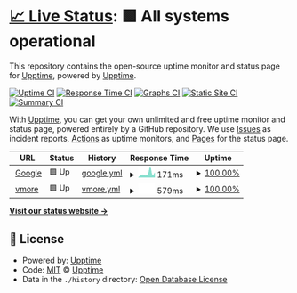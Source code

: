 # [📈 Live Status](https://demo.upptime.js.org): <!--live status--> **🟩 All systems operational**

This repository contains the open-source uptime monitor and status page for [Upptime](https://upptime.js.org), powered by [Upptime](https://github.com/upptime/upptime).

[![Uptime CI](https://github.com/upptime/upptime/workflows/Uptime%20CI/badge.svg)](https://github.com/upptime/upptime/actions?query=workflow%3A%22Uptime+CI%22)
[![Response Time CI](https://github.com/upptime/upptime/workflows/Response%20Time%20CI/badge.svg)](https://github.com/upptime/upptime/actions?query=workflow%3A%22Response+Time+CI%22)
[![Graphs CI](https://github.com/upptime/upptime/workflows/Graphs%20CI/badge.svg)](https://github.com/upptime/upptime/actions?query=workflow%3A%22Graphs+CI%22)
[![Static Site CI](https://github.com/upptime/upptime/workflows/Static%20Site%20CI/badge.svg)](https://github.com/upptime/upptime/actions?query=workflow%3A%22Static+Site+CI%22)
[![Summary CI](https://github.com/upptime/upptime/workflows/Summary%20CI/badge.svg)](https://github.com/upptime/upptime/actions?query=workflow%3A%22Summary+CI%22)

With [Upptime](https://upptime.js.org), you can get your own unlimited and free uptime monitor and status page, powered entirely by a GitHub repository. We use [Issues](https://github.com/upptime/upptime/issues) as incident reports, [Actions](https://github.com/upptime/upptime/actions) as uptime monitors, and [Pages](https://demo.upptime.js.org) for the status page.

<!--start: status pages-->
<!-- This summary is generated by Upptime (https://github.com/upptime/upptime) -->
<!-- Do not edit this manually, your changes will be overwritten -->
<!-- prettier-ignore -->
| URL | Status | History | Response Time | Uptime |
| --- | ------ | ------- | ------------- | ------ |
| <img alt="" src="https://icons.duckduckgo.com/ip3/www.google.com.ico" height="13"> [Google](https://www.google.com) | 🟩 Up | [google.yml](https://github.com/lim-iscity/uptime_demo/commits/HEAD/history/google.yml) | <details><summary><img alt="Response time graph" src="./graphs/google/response-time-week.png" height="20"> 171ms</summary><br><a href="https://demo.upptime.js.org/history/google"><img alt="Response time 112" src="https://img.shields.io/endpoint?url=https%3A%2F%2Fraw.githubusercontent.com%2Flim-iscity%2Fuptime_demo%2FHEAD%2Fapi%2Fgoogle%2Fresponse-time.json"></a><br><a href="https://demo.upptime.js.org/history/google"><img alt="24-hour response time 174" src="https://img.shields.io/endpoint?url=https%3A%2F%2Fraw.githubusercontent.com%2Flim-iscity%2Fuptime_demo%2FHEAD%2Fapi%2Fgoogle%2Fresponse-time-day.json"></a><br><a href="https://demo.upptime.js.org/history/google"><img alt="7-day response time 171" src="https://img.shields.io/endpoint?url=https%3A%2F%2Fraw.githubusercontent.com%2Flim-iscity%2Fuptime_demo%2FHEAD%2Fapi%2Fgoogle%2Fresponse-time-week.json"></a><br><a href="https://demo.upptime.js.org/history/google"><img alt="30-day response time 124" src="https://img.shields.io/endpoint?url=https%3A%2F%2Fraw.githubusercontent.com%2Flim-iscity%2Fuptime_demo%2FHEAD%2Fapi%2Fgoogle%2Fresponse-time-month.json"></a><br><a href="https://demo.upptime.js.org/history/google"><img alt="1-year response time 112" src="https://img.shields.io/endpoint?url=https%3A%2F%2Fraw.githubusercontent.com%2Flim-iscity%2Fuptime_demo%2FHEAD%2Fapi%2Fgoogle%2Fresponse-time-year.json"></a></details> | <details><summary><a href="https://demo.upptime.js.org/history/google">100.00%</a></summary><a href="https://demo.upptime.js.org/history/google"><img alt="All-time uptime 100.00%" src="https://img.shields.io/endpoint?url=https%3A%2F%2Fraw.githubusercontent.com%2Flim-iscity%2Fuptime_demo%2FHEAD%2Fapi%2Fgoogle%2Fuptime.json"></a><br><a href="https://demo.upptime.js.org/history/google"><img alt="24-hour uptime 100.00%" src="https://img.shields.io/endpoint?url=https%3A%2F%2Fraw.githubusercontent.com%2Flim-iscity%2Fuptime_demo%2FHEAD%2Fapi%2Fgoogle%2Fuptime-day.json"></a><br><a href="https://demo.upptime.js.org/history/google"><img alt="7-day uptime 100.00%" src="https://img.shields.io/endpoint?url=https%3A%2F%2Fraw.githubusercontent.com%2Flim-iscity%2Fuptime_demo%2FHEAD%2Fapi%2Fgoogle%2Fuptime-week.json"></a><br><a href="https://demo.upptime.js.org/history/google"><img alt="30-day uptime 99.94%" src="https://img.shields.io/endpoint?url=https%3A%2F%2Fraw.githubusercontent.com%2Flim-iscity%2Fuptime_demo%2FHEAD%2Fapi%2Fgoogle%2Fuptime-month.json"></a><br><a href="https://demo.upptime.js.org/history/google"><img alt="1-year uptime 100.00%" src="https://img.shields.io/endpoint?url=https%3A%2F%2Fraw.githubusercontent.com%2Flim-iscity%2Fuptime_demo%2FHEAD%2Fapi%2Fgoogle%2Fuptime-year.json"></a></details>
| <img alt="" src="https://icons.duckduckgo.com/ip3/app1-vmore.securelayers.cloud.ico" height="13"> [vmore](http://app1-vmore.securelayers.cloud/translation.php) | 🟩 Up | [vmore.yml](https://github.com/lim-iscity/uptime_demo/commits/HEAD/history/vmore.yml) | <details><summary><img alt="Response time graph" src="./graphs/vmore/response-time-week.png" height="20"> 579ms</summary><br><a href="https://demo.upptime.js.org/history/vmore"><img alt="Response time 475" src="https://img.shields.io/endpoint?url=https%3A%2F%2Fraw.githubusercontent.com%2Flim-iscity%2Fuptime_demo%2FHEAD%2Fapi%2Fvmore%2Fresponse-time.json"></a><br><a href="https://demo.upptime.js.org/history/vmore"><img alt="24-hour response time 309" src="https://img.shields.io/endpoint?url=https%3A%2F%2Fraw.githubusercontent.com%2Flim-iscity%2Fuptime_demo%2FHEAD%2Fapi%2Fvmore%2Fresponse-time-day.json"></a><br><a href="https://demo.upptime.js.org/history/vmore"><img alt="7-day response time 579" src="https://img.shields.io/endpoint?url=https%3A%2F%2Fraw.githubusercontent.com%2Flim-iscity%2Fuptime_demo%2FHEAD%2Fapi%2Fvmore%2Fresponse-time-week.json"></a><br><a href="https://demo.upptime.js.org/history/vmore"><img alt="30-day response time 503" src="https://img.shields.io/endpoint?url=https%3A%2F%2Fraw.githubusercontent.com%2Flim-iscity%2Fuptime_demo%2FHEAD%2Fapi%2Fvmore%2Fresponse-time-month.json"></a><br><a href="https://demo.upptime.js.org/history/vmore"><img alt="1-year response time 475" src="https://img.shields.io/endpoint?url=https%3A%2F%2Fraw.githubusercontent.com%2Flim-iscity%2Fuptime_demo%2FHEAD%2Fapi%2Fvmore%2Fresponse-time-year.json"></a></details> | <details><summary><a href="https://demo.upptime.js.org/history/vmore">100.00%</a></summary><a href="https://demo.upptime.js.org/history/vmore"><img alt="All-time uptime 99.99%" src="https://img.shields.io/endpoint?url=https%3A%2F%2Fraw.githubusercontent.com%2Flim-iscity%2Fuptime_demo%2FHEAD%2Fapi%2Fvmore%2Fuptime.json"></a><br><a href="https://demo.upptime.js.org/history/vmore"><img alt="24-hour uptime 100.00%" src="https://img.shields.io/endpoint?url=https%3A%2F%2Fraw.githubusercontent.com%2Flim-iscity%2Fuptime_demo%2FHEAD%2Fapi%2Fvmore%2Fuptime-day.json"></a><br><a href="https://demo.upptime.js.org/history/vmore"><img alt="7-day uptime 100.00%" src="https://img.shields.io/endpoint?url=https%3A%2F%2Fraw.githubusercontent.com%2Flim-iscity%2Fuptime_demo%2FHEAD%2Fapi%2Fvmore%2Fuptime-week.json"></a><br><a href="https://demo.upptime.js.org/history/vmore"><img alt="30-day uptime 100.00%" src="https://img.shields.io/endpoint?url=https%3A%2F%2Fraw.githubusercontent.com%2Flim-iscity%2Fuptime_demo%2FHEAD%2Fapi%2Fvmore%2Fuptime-month.json"></a><br><a href="https://demo.upptime.js.org/history/vmore"><img alt="1-year uptime 99.99%" src="https://img.shields.io/endpoint?url=https%3A%2F%2Fraw.githubusercontent.com%2Flim-iscity%2Fuptime_demo%2FHEAD%2Fapi%2Fvmore%2Fuptime-year.json"></a></details>

<!--end: status pages-->

[**Visit our status website →**](https://demo.upptime.js.org)

## 📄 License

- Powered by: [Upptime](https://github.com/upptime/upptime)
- Code: [MIT](./LICENSE) © [Upptime](https://upptime.js.org)
- Data in the `./history` directory: [Open Database License](https://opendatacommons.org/licenses/odbl/1-0/)
